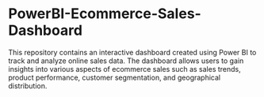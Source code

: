 # PowerBI-Ecommerce-Sales-Dashboard
This repository contains an interactive dashboard created using Power BI to track and analyze online sales data. The dashboard allows users to gain insights into various aspects of ecommerce sales such as sales trends, product performance, customer segmentation, and geographical distribution.
